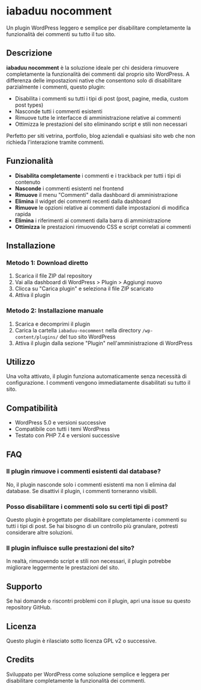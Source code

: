 # iabaduu nocomment

Un plugin WordPress leggero e semplice per disabilitare completamente la funzionalità dei commenti su tutto il tuo sito.

## Descrizione

**iabaduu nocomment** è la soluzione ideale per chi desidera rimuovere completamente la funzionalità dei commenti dal proprio sito WordPress. A differenza delle impostazioni native che consentono solo di disabilitare parzialmente i commenti, questo plugin:

- Disabilita i commenti su tutti i tipi di post (post, pagine, media, custom post types)
- Nasconde tutti i commenti esistenti
- Rimuove tutte le interfacce di amministrazione relative ai commenti
- Ottimizza le prestazioni del sito eliminando script e stili non necessari

Perfetto per siti vetrina, portfolio, blog aziendali e qualsiasi sito web che non richieda l'interazione tramite commenti.

## Funzionalità

- **Disabilita completamente** i commenti e i trackback per tutti i tipi di contenuto
- **Nasconde** i commenti esistenti nel frontend
- **Rimuove** il menu "Commenti" dalla dashboard di amministrazione
- **Elimina** il widget dei commenti recenti dalla dashboard
- **Rimuove** le opzioni relative ai commenti dalle impostazioni di modifica rapida
- **Elimina** i riferimenti ai commenti dalla barra di amministrazione
- **Ottimizza** le prestazioni rimuovendo CSS e script correlati ai commenti

## Installazione

### Metodo 1: Download diretto
1. Scarica il file ZIP dal repository
2. Vai alla dashboard di WordPress > Plugin > Aggiungi nuovo
3. Clicca su "Carica plugin" e seleziona il file ZIP scaricato
4. Attiva il plugin

### Metodo 2: Installazione manuale
1. Scarica e decomprimi il plugin
2. Carica la cartella `iabaduu-nocomment` nella directory `/wp-content/plugins/` del tuo sito WordPress
3. Attiva il plugin dalla sezione "Plugin" nell'amministrazione di WordPress

## Utilizzo

Una volta attivato, il plugin funziona automaticamente senza necessità di configurazione. I commenti vengono immediatamente disabilitati su tutto il sito.

## Compatibilità

- WordPress 5.0 e versioni successive
- Compatibile con tutti i temi WordPress
- Testato con PHP 7.4 e versioni successive

## FAQ

### Il plugin rimuove i commenti esistenti dal database?
No, il plugin nasconde solo i commenti esistenti ma non li elimina dal database. Se disattivi il plugin, i commenti torneranno visibili.

### Posso disabilitare i commenti solo su certi tipi di post?
Questo plugin è progettato per disabilitare completamente i commenti su tutti i tipi di post. Se hai bisogno di un controllo più granulare, potresti considerare altre soluzioni.

### Il plugin influisce sulle prestazioni del sito?
In realtà, rimuovendo script e stili non necessari, il plugin potrebbe migliorare leggermente le prestazioni del sito.

## Supporto

Se hai domande o riscontri problemi con il plugin, apri una issue su questo repository GitHub.

## Licenza

Questo plugin è rilasciato sotto licenza GPL v2 o successive.

## Credits

Sviluppato per WordPress come soluzione semplice e leggera per disabilitare completamente la funzionalità dei commenti.
